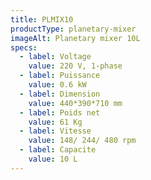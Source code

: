 ```yaml
---
title: PLMIX10
productType: planetary-mixer
imageAlt: Planetary mixer 10L
specs:
  - label: Voltage
    value: 220 V, 1-phase
  - label: Puissance
    value: 0.6 kW
  - label: Dimension
    value: 440*390*710 mm
  - label: Poids net
    value: 61 Kg
  - label: Vitesse
    value: 148/ 244/ 480 rpm
  - label: Capacite
    value: 10 L
---
```

